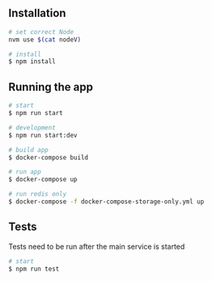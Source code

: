## Installation

```bash
# set correct Node
nvm use $(cat nodeV)

# install
$ npm install
```

## Running the app

```bash
# start
$ npm run start

# development
$ npm run start:dev
```

```bash
# build app
$ docker-compose build

# run app
$ docker-compose up

# run redis only
$ docker-compose -f docker-compose-storage-only.yml up
```

## Tests

Tests need to be run after the main service is started

```bash
# start
$ npm run test
```
